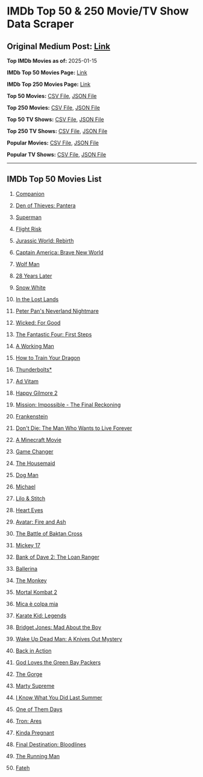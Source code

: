 # IMDb Top 50 & 250 Movie/TV Show Data Scraper

## Original Medium Post: [Link](https://medium.com/@nishantsahoo/which-movie-should-i-watch-5c83a3c0f5b1)

**Top IMDb Movies as of:** 2025-01-15

**IMDb Top 50 Movies Page:** [Link](https://www.imdb.com/search/title/?title_type=feature&release_date=2025-01-01,2025-12-31)

**IMDb Top 250 Movies Page:** [Link](https://www.imdb.com/chart/top/)

**Top 50 Movies:** [CSV File](/data/top50/movies.csv), [JSON File](/data/top50/movies.json)

**Top 250 Movies:** [CSV File](/data/top250/movies.csv), [JSON File](/data/top250/movies.json)

**Top 50 TV Shows:** [CSV File](/data/top50/shows.csv), [JSON File](/data/top50/shows.json)

**Top 250 TV Shows:** [CSV File](/data/top250/shows.csv), [JSON File](/data/top250/shows.json)

**Popular Movies:** [CSV File](/data/popular/movies.csv), [JSON File](/data/popular/movies.json)

**Popular TV Shows:** [CSV File](/data/popular/shows.csv), [JSON File](/data/popular/shows.json)

---

## IMDb Top 50 Movies List

1. [Companion](https://www.imdb.com/title/tt26584495/)

2. [Den of Thieves: Pantera](https://www.imdb.com/title/tt8008948/)

3. [Superman](https://www.imdb.com/title/tt5950044/)

4. [Flight Risk](https://www.imdb.com/title/tt10078772/)

5. [Jurassic World: Rebirth](https://www.imdb.com/title/tt31036941/)

6. [Captain America: Brave New World](https://www.imdb.com/title/tt14513804/)

7. [Wolf Man](https://www.imdb.com/title/tt4216984/)

8. [28 Years Later](https://www.imdb.com/title/tt10548174/)

9. [Snow White](https://www.imdb.com/title/tt6208148/)

10. [In the Lost Lands](https://www.imdb.com/title/tt4419684/)

11. [Peter Pan's Neverland Nightmare](https://www.imdb.com/title/tt21955520/)

12. [Wicked: For Good](https://www.imdb.com/title/tt19847976/)

13. [The Fantastic Four: First Steps](https://www.imdb.com/title/tt10676052/)

14. [A Working Man](https://www.imdb.com/title/tt9150192/)

15. [How to Train Your Dragon](https://www.imdb.com/title/tt26743210/)

16. [Thunderbolts\*](https://www.imdb.com/title/tt20969586/)

17. [Ad Vitam](https://www.imdb.com/title/tt32138452/)

18. [Happy Gilmore 2](https://www.imdb.com/title/tt31868189/)

19. [Mission: Impossible - The Final Reckoning](https://www.imdb.com/title/tt9603208/)

20. [Frankenstein](https://www.imdb.com/title/tt1312221/)

21. [Don't Die: The Man Who Wants to Live Forever](https://www.imdb.com/title/tt34977130/)

22. [A Minecraft Movie](https://www.imdb.com/title/tt3566834/)

23. [Game Changer](https://www.imdb.com/title/tt14209618/)

24. [The Housemaid](https://www.imdb.com/title/tt27543632/)

25. [Dog Man](https://www.imdb.com/title/tt10954718/)

26. [Michael](https://www.imdb.com/title/tt11378946/)

27. [Lilo & Stitch](https://www.imdb.com/title/tt11655566/)

28. [Heart Eyes](https://www.imdb.com/title/tt32558992/)

29. [Avatar: Fire and Ash](https://www.imdb.com/title/tt1757678/)

30. [The Battle of Baktan Cross](https://www.imdb.com/title/tt30144839/)

31. [Mickey 17](https://www.imdb.com/title/tt12299608/)

32. [Bank of Dave 2: The Loan Ranger](https://www.imdb.com/title/tt27713772/)

33. [Ballerina](https://www.imdb.com/title/tt7181546/)

34. [The Monkey](https://www.imdb.com/title/tt27714946/)

35. [Mortal Kombat 2](https://www.imdb.com/title/tt17490712/)

36. [Mica è colpa mia](https://www.imdb.com/title/tt34896285/)

37. [Karate Kid: Legends](https://www.imdb.com/title/tt1674782/)

38. [Bridget Jones: Mad About the Boy](https://www.imdb.com/title/tt32063050/)

39. [Wake Up Dead Man: A Knives Out Mystery](https://www.imdb.com/title/tt14364480/)

40. [Back in Action](https://www.imdb.com/title/tt21191806/)

41. [God Loves the Green Bay Packers](https://www.imdb.com/title/tt15143042/)

42. [The Gorge](https://www.imdb.com/title/tt13654226/)

43. [Marty Supreme](https://www.imdb.com/title/tt32916440/)

44. [I Know What You Did Last Summer](https://www.imdb.com/title/tt4045450/)

45. [One of Them Days](https://www.imdb.com/title/tt32221196/)

46. [Tron: Ares](https://www.imdb.com/title/tt6604188/)

47. [Kinda Pregnant](https://www.imdb.com/title/tt30253036/)

48. [Final Destination: Bloodlines](https://www.imdb.com/title/tt9619824/)

49. [The Running Man](https://www.imdb.com/title/tt14107334/)

50. [Fateh](https://www.imdb.com/title/tt27679608/)
